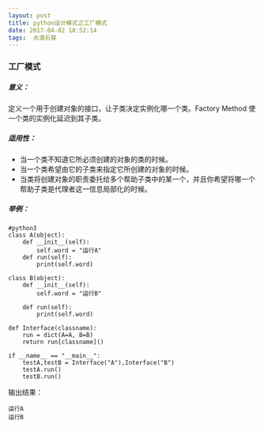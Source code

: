 ```yaml
---
layout: post
title: python设计模式之工厂模式
date: 2017-04-02 18:52:14
tags:  水滴石穿
---
```


### 工厂模式

##### 意义：

定义一个用于创建对象的接口，让子类决定实例化哪一个类。Factory Method 使一个类的实例化延迟到其子类。

##### 适用性：

* 当一个类不知道它所必须创建的对象的类的时候。
* 当一个类希望由它的子类来指定它所创建的对象的时候。
* 当类将创建对象的职责委托给多个帮助子类中的某一个，并且你希望将哪一个帮助子类是代理者这一信息局部化的时候。

##### 举例：

```
#python3
class A(object):
    def __init__(self):
        self.word = "运行A"
    def run(self):
        print(self.word)

class B(object):
    def __init__(self):
        self.word = "运行B"

    def run(self):
        print(self.word)

def Interface(classname):
    run = dict(A=A, B=B)
    return run[classname]()

if __name__ == "__main__":
    testA,testB = Interface("A"),Interface("B")
    testA.run()
    testB.run()
```

输出结果：

```
运行A
运行B
```
